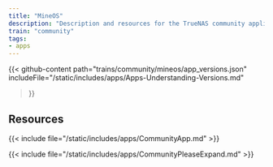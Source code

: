 ```yaml
---
title: "MineOS"
description: "Description and resources for the TrueNAS community application called MineOS."
train: "community"
tags:
- apps
---
```


{{< github-content 
    path="trains/community/mineos/app_versions.json"
	includeFile="/static/includes/apps/Apps-Understanding-Versions.md"
>}}

## Resources

{{< include file="/static/includes/apps/CommunityApp.md" >}}

{{< include file="/static/includes/apps/CommunityPleaseExpand.md" >}}

<!--
<div class="docs-sections">

{{< doc-card title="<appname> Deployments" link="/resources/"
descr="How to deploy and configure the <appname> app." >}}

</div>
-->
